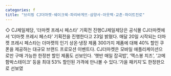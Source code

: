 ```yaml
---
categories: f
title: "브리핑 CJ더마켓·쉐이크쉑·파리바게뜨·삼양사·아웃백·교촌·하이트진로"
---
```

◇ CJ제일제당, ‘더마켓 프레시 페스타’ 기획전 진행CJ제일제당은 공식몰 CJ더마켓에서 ‘더마켓 프레시 페스타’ 기획전을 진행한다고 23일 밝혔다. 매달 20일 시작되는 더마켓 프레시 페스타는 더마켓의 인기 상온·냉장 제품 300가지 제품에 대해 40% 할인 쿠폰을 제공하는 대규모 브랜드 프로모션 이벤트다. CJ더마켓은 모바일 애플리케이션으로만 구매 가능한 한정판 할인 제품도 선보인다. ‘햇반 매일 잡곡밥’, ‘맥스봉 치즈’, ‘고메 함박스테이크’ 등을 최대 53% 할인된 가격에 만나볼 수 있다.‘가을 패키지’도 한정판으로 선보였